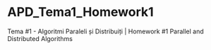 # APD_Tema1_Homework1
Tema #1 - Algoritmi Paraleli și Distribuiți | Homework #1 Parallel and Distributed Algorithms 
